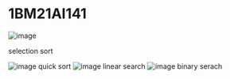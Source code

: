 # 1BM21AI141
![image](https://github.com/Sankalp1BM21AI141/1BM21AI141/assets/139086310/3ff7b669-45c5-4a2f-b5e1-ea6920190e35)

selection sort

![image](https://github.com/Sankalp1BM21AI141/1BM21AI141/assets/139086310/2ef61e0a-e19b-407a-aaf1-8ec149b189e3)
quick sort
![image](https://github.com/Sankalp1BM21AI141/1BM21AI141/assets/139086310/7443d352-57f5-47d1-856a-99168d5e1320)
linear search
![image](https://github.com/Sankalp1BM21AI141/1BM21AI141/assets/139086310/6050a9ab-cd2f-4fe5-b5b4-d2281e37f2c1)
binary serach



